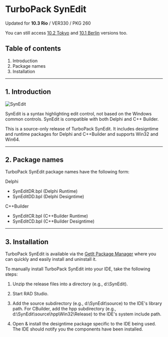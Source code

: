 # TurboPack SynEdit

Updated for **10.3 Rio** / VER330 / PKG 260

You can still access [10.2 Tokyo](https://github.com/TurboPack/SynEdit/releases/tag/102Tokyo) and [10.1 Berlin](https://github.com/TurboPack/SynEdit/releases/tag/101Berlin) versions too.

## Table of contents

1.  Introduction
2.  Package names
3.  Installation

-------

## 1. Introduction

![SynEdit](https://raw.githubusercontent.com/TurboPack/SynEdit/master/Doc/SynEdit-1.3.png "TurboPower SynEdit")


SynEdit is a syntax highlighting edit control, not based on the Windows 
common controls. SynEdit is compatible with both Delphi and C++ Builder.

This is a source-only release of TurboPack SynEdit. It includes
designtime and runtime packages for Delphi and C++Builder and supports Win32 and Win64.

-------

## 2. Package names

TurboPack SynEdit package names have the following form:

Delphi
* SynEditDR.bpl (Delphi Runtime)
* SynEditDD.bpl (Delphi Designtime)

C++Builder
* SynEditCR.bpl (C++Builder Runtime)
* SynEditCD.bpl (C++Builder Designtime)

-------

## 3. Installation

TurboPack SynEdit is available via the [GetIt Package Manager](http://docwiki.embarcadero.com/RADStudio/en/Installing_a_Package_Using_GetIt_Package_Manager) where you can quickly and easily install and uninstall it.

To manually install TurboPack SynEdit into your IDE, take the following
steps:

1. Unzip the release files into a directory (e.g., d:\SynEdit).

2. Start RAD Studio.

3. Add the source subdirectory (e.g., d:\SynEdit\source) to the
     IDE's library path. For CBuilder, add the hpp subdirectory
     (e.g., d:\SynEdit\source\hpp\Win32\Release) to the IDE's system include path.

4. Open & install the designtime package specific to the IDE being
     used. The IDE should notify you the components have been
     installed.
